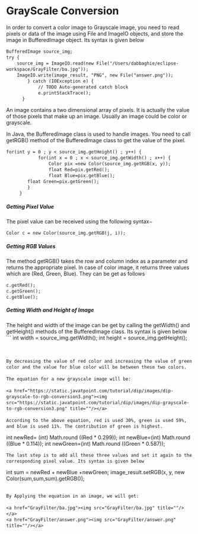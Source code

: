 # GrayScale Conversion


In order to convert a color image to Grayscale image, you need to read pixels or data of the image using File and ImageIO objects, and store the image in BufferedImage object. Its syntax is given below

```
BufferedImage source_img;
try {
	source_img = ImageIO.read(new File("/Users/dabbaghie/eclipse-workspace/GrayFilter/ba.jpg"));
	ImageIO.write(image_result, "PNG", new File("answer.png"));
		} catch (IOException e) {
			// TODO Auto-generated catch block
			e.printStackTrace();
      }
```

An image contains a two dimensional array of pixels. It is actually the value of those pixels that make up an image. Usually an image could be color or grayscale.

In Java, the BufferedImage class is used to handle images. You need to call getRGB() method of the BufferedImage class to get the value of the pixel.

```
for(int y = 0 ; y < source_img.getHeight() ; y++) {
			for(int x = 0 ; x < source_img.getWidth() ; x++) {
				Color pix =new Color(source_img.getRGB(x, y));
				float Red=pix.getRed();
				float Blue=pix.getBlue();
        float Green=pix.getGreen();
        }
     }
```
<h5>Getting Pixel Value</h5>
The pixel value can be received using the following syntax−

```
Color c = new Color(source_img.getRGB(j, i));
```
<h5>Getting RGB Values</h5>
The method getRGB() takes the row and column index as a parameter and returns the appropriate pixel. In case of color image, it returns three values which are (Red, Green, Blue). They can be get as follows

```
c.getRed();
c.getGreen();
c.getBlue();

```

<h5>Getting Width and Height of Image</h5>
The height and width of the image can be get by calling the getWidth() and getHeight() methods of the BufferedImage class. Its syntax is given below
```
int width = source_img.getWidth();
int height = source_img.getHeight();

```


By decreasing the value of red color and increasing the value of green color and the value for blue color will be between these two colors.

The equation for a new grayscale image will be:

<a href="https://static.javatpoint.com/tutorial/dip/images/dip-grayscale-to-rgb-conversion3.png"><img src="https://static.javatpoint.com/tutorial/dip/images/dip-grayscale-to-rgb-conversion3.png" title=""/></a>

According to the above equation, red is used 30%, green is used 59%, and blue is used 11%. The contribution of green is highest.
```
int newRed= (int) Math.round ((Red * 0.299));
int newBlue=(int) Math.round ((Blue * 0.114));
int newGreen=(int) Math.round ((Green * 0.587));
```
The last step is to add all these three values and set it again to the corresponding pixel value. Its syntax is given below 

```
int sum = newRed + newBlue +newGreen;
image_result.setRGB(x, y, new Color(sum,sum,sum).getRGB());
```

By Applying the equation in an image, we will get:

<a href="GrayFilter/ba.jpg"><img src="GrayFilter/ba.jpg" title=""/></a>
<a href="GrayFilter/answer.png"><img src="GrayFilter/answer.png" title=""/></a>


